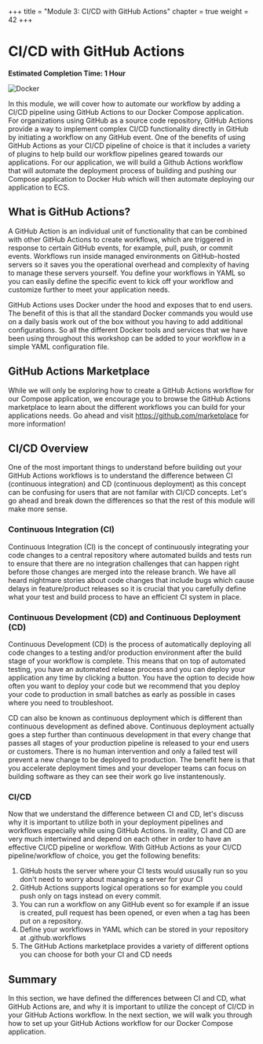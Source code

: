 +++
title = "Module 3: CI/CD with GitHub Actions"
chapter = true
weight = 42
+++

# CI/CD with GitHub Actions

**Estimated Completion Time: 1 Hour**

![Docker](/images/githubactions.png)

In this module, we will cover how to automate our workflow by adding a CI/CD pipeline using GitHub Actions to our Docker Compose application. For organizations using GitHub as a source code repository, GitHub Actions provide a way to implement complex CI/CD functionality directly in GitHub by initiating a workflow on any GitHub event. One of the benefits of using GitHub Actions as your CI/CD pipeline of choice is that it includes a variety of plugins to help build our workflow pipelines geared towards our applications. For our application, we will build a Github Actions workflow that will automate the deployment process of building and pushing our Compose application to Docker Hub which will then automate deploying our application to ECS. 

## What is GitHub Actions?
A GitHub Action is an individual unit of functionality that can be combined with other GitHub Actions to create workflows, which are triggered in response to certain GitHub events, for example, pull, push, or commit events.  Workflows run inside managed environments on GitHub-hosted servers so it saves you the operational overhead and complexity of having to manage these servers yourself. You define your workflows in YAML so you can easily define the specific event to kick off your workflow and customize further to meet your application needs. 

GitHub Actions uses Docker under the hood and exposes that to end users. The benefit of this is that all the standard Docker commands you would use on a daily basis work out of the box without you having to add additional configurations. So all the different Docker tools and services that we have been using throughout this workshop can be added to your workflow in a simple YAML configuration file. 

## GitHub Actions Marketplace 
While we will only be exploring how to create a GitHub Actions workflow for our Compose application, we encourage you to browse the GitHub Actions marketplace to learn about the different workflows you can build for your applications needs. Go ahead and visit https://github.com/marketplace for more information!

## CI/CD Overview
One of the most important things to understand before building out your GitHub Actions workflows is to understand the difference between CI (continuous integration) and CD (continuous deployment) as this concept can be confusing for users that are not familar with CI/CD concepts. Let's go ahead and break down the differences so that the rest of this module will make more sense. 

### Continuous Integration (CI) 
Continuous Integration (CI) is the concept of continuously integrating your code changes to a central repository where automated builds and tests run to ensure that there are no integration challenges that can happen right before those changes are merged into the release branch. We have all heard nightmare stories about code changes that include bugs which cause delays in feature/product releases so it is crucial that you carefully define what your test and build process to have an efficient CI system in place. 

### Continuous Development (CD) and Continuous Deployment (CD)

Continuous Development (CD) is the process of automatically deploying all code changes to a testing and/or production environment after the build stage of your workflow is complete. This means that on top of automated testing, you have an automated release process and you can deploy your application any time by clicking a button. You have the option to decide how often you want to deploy your code but we recommend that you deploy your code to production in small batches as early as possible in cases where you need to troubleshoot. 

CD can also be known as continuous deployment which is different than continuous development as defined above. Continuous deployment actually goes a step further than continuous development in that every change that passes all stages of your production pipeline is released to your end users or customers. There is no human intervention and only a failed test will prevent a new change to be deployed to production. The benefit here is that you accelerate deployment times and your developer teams can focus on building software as they can see their work go live instantenously. 

### CI/CD
Now that we understand the difference between CI and CD, let's discuss why it is important to utilize both in your deployment pipelines and workflows especially while using GitHub Actions. In reality, CI and CD are very much intertwined and depend on each other in order to have an effective CI/CD pipeline or workflow. With GitHub Actions as your CI/CD pipeline/workflow of choice, you get the following benefits:
    
 1. GitHub hosts the server where your CI tests would ususally run so you don't need to worry about managing a server for your CI
 2. GitHub Actions supports logical operations so for example you could push only on tags instead on every commit. 
 3. You can run a workflow on any GitHub event so for example if an issue is created, pull request has been opened, or even when a tag has been put on a repository. 
 4. Define your workflows in YAML which can be stored in your repository at .github.workflows 
 5. The GitHub Actions marketplace provides a variety of different options you can choose for both your CI and CD needs

## Summary
In this section, we have defined the differences between CI and CD, what GitHub Actions are, and why it is important to utilize the concept of CI/CD in your GitHub Actions workflow. In the next section, we will walk you through how to set up your GitHub Actions workflow for our Docker Compose application. 